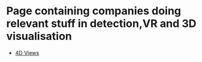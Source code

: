 # Page containing companies doing relevant stuff in detection,VR and 3D visualisation

* [4D Views](http://4dviews.com/)
